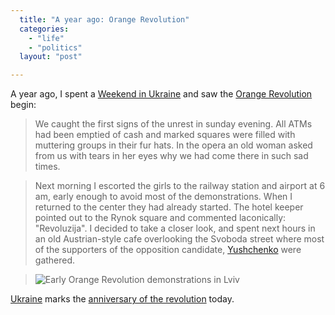 ```yaml
---
  title: "A year ago: Orange Revolution"
  categories: 
    - "life"
    - "politics"
  layout: "post"

---
```

A year ago, I spent a [Weekend in Ukraine][1] and saw the [Orange Revolution][2] begin:

> We caught the first signs of the unrest in sunday evening. All ATMs had been emptied of cash and marked squares were filled with muttering groups in their fur hats. In the opera an old woman asked from us with tears in her eyes why we had come there in such sad times.

> Next morning I escorted the girls to the railway station and airport at 6 am, early enough to avoid most of the demonstrations. When I returned to the center they had already started. The hotel keeper pointed out to the Rynok square and commented laconically: "Revoluzija". I decided to take a closer look, and spent next hours in an old Austrian-style cafe overlooking the Svoboda street where most of the supporters of the opposition candidate, [Yushchenko][3] were gathered.

> ![Early Orange Revolution demonstrations in Lviv](/files/Lviv_demonstration.jpg)

[Ukraine][5] marks the [anniversary of the revolution][4] today.

[1]: http://bergie.iki.fi/midcom-permalink-d64e34b6f8345a5de523e332986dc8fb
[2]: http://en.wikipedia.org/wiki/Orange_Revolution
[3]: http://en.wikipedia.org/wiki/Viktor_Yushchenko
[4]: http://news.bbc.co.uk/2/hi/europe/4459224.stm
[5]: http://en.wikipedia.org/wiki/Ukraine
